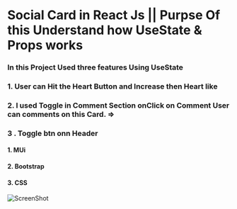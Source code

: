 # Social Card in React Js || Purpse Of this Understand how UseState & Props works
### In this Project Used three features Using UseState
### 1. User can Hit the Heart Button and Increase then Heart like 
### 2. I used Toggle in Comment Section onClick on Comment User can comments on this Card. => 
### 3 . Toggle btn onn Header 

#### 1. MUi
#### 2. Bootstrap
#### 3. CSS
<img src="" alt="ScreenShot" />
